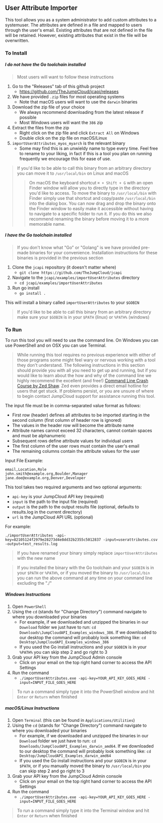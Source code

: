 ## User Attribute Importer

This tool allows you as a system administrator to add custom attributes to a systemuser. The attributes are defined in a file and mapped
to users through the user's email. Existing attributes that are not defined in the file will be retained. However, existing attributes that 
exist in the file will be overwritten.

### To Install

##### I do not have the Go toolchain installed
> Most users will want to follow these instructions

1. Go to the "Releases" tab of this github project
	- https://github.com/TheJumpCloud/jcapi/releases
2. We have provided `.zip` files for most operating systems
	- Note that macOS users will want to use the `darwin` binaries
3. Download the zip file of your choice 
	- We always recommend downloading from the latest release if possible
	- Most Windows users will want the `386` zip
4. Extract the files from the zip
	- Right click on the zip file and click `Extract All` on Windows
	- Double click on the zip file on macOS/Linux
5. `importUserAttributes_myos_myarch` is the relevant binary
	- Some may find this is an unwieldy name to type every time. Feel free to rename to your liking, in fact if this is a tool you plan on running 
    frequently we encourage this for ease of use.

> If you'd like to be able to call this binary from an arbitrary directory you can move it to `/usr/local/bin` on Linux and macOS
>> On macOS the keyboard shortcut `⌘ + Shift + G` with an open Finder window will allow you to directly type in the directory you'd like to access. 
To move the binary to `/usr/local/bin` with Finder simply use that shortcut and copy/paste `/usr/local/bin` into the dialog box. You can now drag and 
drop the binary onto the Finder window to easily make it accessible without having to navigate to a specific folder to run it. If you do this we also 
recommend renaming the binary before moving it to a more memorable name.

##### I have the Go toolchain installed
> If you don't know what "Go" or "Golang" is we have provided pre-made binaries for your convenience. Installation instructions for these 
binaries is provided in the previous section

1. Clone the `jcapi` repository (it doesn't matter where)
	- `git clone https://github.com/TheJumpCloud/jcapi`
2. Navigate to the `jcapi/examples/importUserAttributes` directory
	- `cd jcapi/examples/importUserAttributes`
3. Run go install
	- `go install .`

This will install a binary called `importUserAttributes` to your `$GOBIN`

> If you'd like to be able to call this binary from an arbitrary directory make sure your `$GOBIN` is in your `$PATH` (linux) or `%PATH%` (windows)

### To Run

To run this tool you will need to use the command line. On Windows you can use PowerShell and on OSX you can use Terminal. 

> While running this tool requires no previous experience with either of those programs some might feel wary or nervous working with a tool 
they don't understand. The following instructions in this section should provide you with all you need to get up and running, but if you would 
like to learn about the how and why of the command line we highly recommend the excellent (and free!) 
[Command Line Crash Course by Zed Shaw](http://cli.learncodethehardway.org/). Zed even provides a direct email hotline for users that get stuck. 
If problems persist, or you are unsure of where to begin contact JumpCloud support for assistance running this tool.

The input file must be in comma-separated value format as follows:
- First row (header) defines all attributes to be imported starting in the second column (first column of header row is ignored)
- The values in the header row will become the attribute name 
- Attribute names cannot exceed 32 characters, cannot contain spaces and must be alphanumeric
- Subsequent rows define attribute values for individual users 
- The first column of the user rows must contain the user's email 
- The remaining columns contain the attribute values for the user

Input File Example:
```
email,Location,Role
john.smith@example.org,Boulder,Manager
jane.doe@example.org,Denver,Developer
```
This tool takes two required arguments and two optional arguments:
- `api-key` is your JumpCloud API key (required)
- `input` is the path to the input file (required)
- `output` is the path to the output results file (optional, defaults to results.log in the current directory)
- `url` is the JumpCloud API URL (optional)

For example:

`./importUserAttributes -api-key=82105124f2979e28273d4e8dd32b2355c5012837 -input=userattributes.csv -output=test_results.log`

> If you have renamed your binary simply replace `importUserAttributes` with the new name

> If you installed the binary with the Go toolchain and your `$GOBIN` is in your `$PATH` or `%PATH%`, or if you moved the binary to `/usr/local/bin` you
can run the above command at any time on your command line excluding the "./"

##### Windows Instructions
1. Open `PowerShell`
2. Using the `cd` (stands for "Change Directory") command navigate to where you downloaded your binaries
	- For example, if we downloaded and unzipped the binaries in our `Download` folder we just have to run: `cd Downloads\JumpCloudAPI_Examples_windows_386`. 
    If we downloaded to our desktop the command will probably look something like: `cd Desktop\JumpCloudAPI_Examples_windows_386`
	- If you used the Go install instructions and your `$GOBIN` is in your `%PATH%` you can skip step 2 and go right to 3
3. Grab your API key from the JumpCloud Admin console
	- Click on your email on the top right hand corner to access the API Settings
4. Run the command
	- `./importUserAttributes.exe -api-key=YOUR_API_KEY_GOES_HERE -input=INPUT_FILE_GOES_HERE`

> To run a command simply type it into the PowerShell window and hit `Enter` or `Return` when finished 

##### macOS/Linux Instructions
1. Open `Terminal` (this can be found in `Applications/Utilities`)
2. Using the `cd` (stands for "Change Directory") command navigate to where you downloaded your binaries
	- For example, if we downloaded and unzipped the binaries in our `Download` folder we just have to run: `cd Downloads/JumpCloudAPI_Examples_darwin_amd64`. 
    If we downloaded to our desktop the command will probably look something like: `cd Desktop/JumpCloudAPI_Examples_darwin_amd64`
	- If you used the Go install instructions and your `$GOBIN` is in your `$PATH`, or if you manually moved the binary to `/usr/local/bin` you can skip step 2 
    and go right to 3
3. Grab your API key from the JumpCloud Admin console
	- Click on your email on the top right hand corner to access the API Settings
4. Run the command
	- `./importUserAttributes.exe -api-key=YOUR_API_KEY_GOES_HERE -input=INPUT_FILE_GOES_HERE`

> To run a command simply type it into the Terminal window and hit `Enter` or `Return` when finished 
